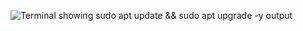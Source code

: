 ![Terminal showing `sudo apt update && sudo apt upgrade -y` output](./images/step1_update_upgrade.png)
